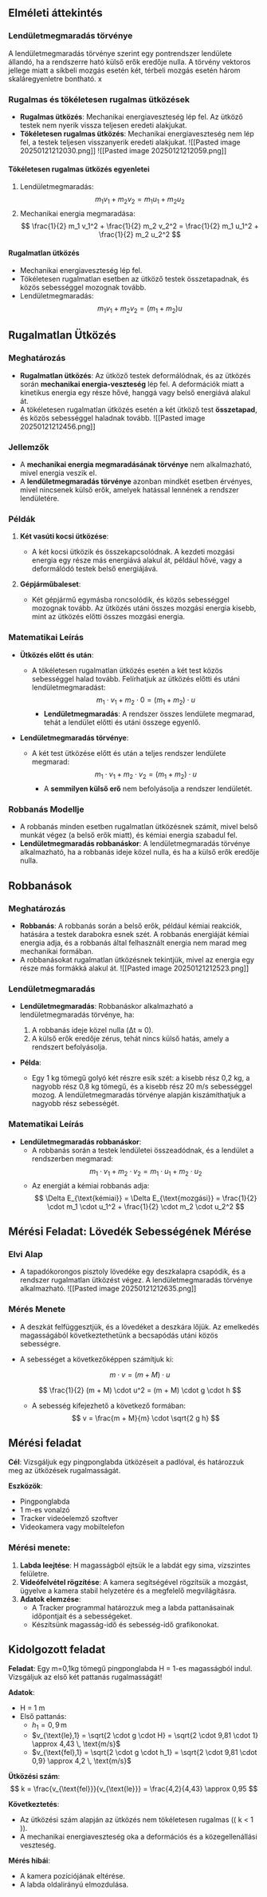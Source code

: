 ## Elméleti áttekintés

### Lendületmegmaradás törvénye
A lendületmegmaradás törvénye szerint egy pontrendszer lendülete állandó, ha a rendszerre ható külső erők eredője nulla. A törvény vektoros jellege miatt a síkbeli mozgás esetén két, térbeli mozgás esetén három skaláregyenletre bontható.
x
### Rugalmas és tökéletesen rugalmas ütközések
- **Rugalmas ütközés**: Mechanikai energiaveszteség lép fel. Az ütköző testek nem nyerik vissza teljesen eredeti alakjukat.
- **Tökéletesen rugalmas ütközés**: Mechanikai energiaveszteség nem lép fel, a testek teljesen visszanyerik eredeti alakjukat.
![[Pasted image 20250121212030.png]]
![[Pasted image 20250121212059.png]]
#### Tökéletesen rugalmas ütközés egyenletei
1. Lendületmegmaradás:
   $$
   m_1 v_1 + m_2 v_2 = m_1 u_1 + m_2 u_2
   $$
2. Mechanikai energia megmaradása:
   $$
   \frac{1}{2} m_1 v_1^2 + \frac{1}{2} m_2 v_2^2 = \frac{1}{2} m_1 u_1^2 + \frac{1}{2} m_2 u_2^2
   $$

#### Rugalmatlan ütközés
- Mechanikai energiaveszteség lép fel.
- Tökéletesen rugalmatlan esetben az ütköző testek összetapadnak, és közös sebességgel mozognak tovább.
- Lendületmegmaradás:
   $$
   m_1 v_1 + m_2 v_2 = (m_1 + m_2) u
   $$
## Rugalmatlan Ütközés

### Meghatározás
- **Rugalmatlan ütközés**: Az ütköző testek deformálódnak, és az ütközés során **mechanikai energia-veszteség** lép fel. A deformációk miatt a kinetikus energia egy része hővé, hanggá vagy belső energiává alakul át.
- A tökéletesen rugalmatlan ütközés esetén a két ütköző test **összetapad**, és közös sebességgel haladnak tovább.
![[Pasted image 20250121212456.png]]
### Jellemzők
- A **mechanikai energia megmaradásának törvénye** nem alkalmazható, mivel energia veszik el.
- A **lendületmegmaradás törvénye** azonban mindkét esetben érvényes, mivel nincsenek külső erők, amelyek hatással lennének a rendszer lendületére.
  
### Példák
1. **Két vasúti kocsi ütközése**:
   - A két kocsi ütközik és összekapcsolódnak. A kezdeti mozgási energia egy része más energiává alakul át, például hővé, vagy a deformálódó testek belső energiájává.
  
2. **Gépjárműbaleset**:
   - Két gépjármű egymásba roncsolódik, és közös sebességgel mozognak tovább. Az ütközés utáni összes mozgási energia kisebb, mint az ütközés előtti összes mozgási energia.

### Matematikai Leírás
- **Ütközés előtt és után**:
  - A tökéletesen rugalmatlan ütközés esetén a két test közös sebességgel halad tovább. Felírhatjuk az ütközés előtti és utáni lendületmegmaradást:
    $$
    m_1 \cdot v_1 + m_2 \cdot 0 = (m_1 + m_2) \cdot u
    $$
    - **Lendületmegmaradás**: A rendszer összes lendülete megmarad, tehát a lendület előtti és utáni összege egyenlő.
  
- **Lendületmegmaradás törvénye**:
  - A két test ütközése előtt és után a teljes rendszer lendülete megmarad:
    $$
    m_1 \cdot v_1 + m_2 \cdot v_2 = (m_1 + m_2) \cdot u
    $$
    - A **semmilyen külső erő** nem befolyásolja a rendszer lendületét.

### Robbanás Modellje
- A robbanás minden esetben rugalmatlan ütközésnek számít, mivel belső munkát végez (a belső erők miatt), és kémiai energia szabadul fel.
- **Lendületmegmaradás robbanáskor**: A lendületmegmaradás törvénye alkalmazható, ha a robbanás ideje közel nulla, és ha a külső erők eredője nulla.

## Robbanások

### Meghatározás
- **Robbanás**: A robbanás során a belső erők, például kémiai reakciók, hatására a testek darabokra esnek szét. A robbanás energiáját kémiai energia adja, és a robbanás által felhasznált energia nem marad meg mechanikai formában.
- A robbanásokat rugalmatlan ütközésnek tekintjük, mivel az energia egy része más formákká alakul át.
![[Pasted image 20250121212523.png]]
### Lendületmegmaradás
- **Lendületmegmaradás**: Robbanáskor alkalmazható a lendületmegmaradás törvénye, ha:
  1. A robbanás ideje közel nulla (Δt ≈ 0).
  2. A külső erők eredője zérus, tehát nincs külső hatás, amely a rendszert befolyásolja.
  
- **Példa**: 
  - Egy 1 kg tömegű golyó két részre esik szét: a kisebb rész 0,2 kg, a nagyobb rész 0,8 kg tömegű, és a kisebb rész 20 m/s sebességgel mozog. A lendületmegmaradás törvénye alapján kiszámíthatjuk a nagyobb rész sebességét.

### Matematikai Leírás
- **Lendületmegmaradás robbanáskor**:
  - A robbanás során a testek lendületei összeadódnak, és a lendület a rendszerben megmarad:
    $$
    m_1 \cdot v_1 + m_2 \cdot v_2 = m_1 \cdot u_1 + m_2 \cdot u_2
    $$
  - Az energiát a kémiai robbanás adja:  
    $$
    \Delta E_{\text{kémiai}} = \Delta E_{\text{mozgási}} = \frac{1}{2} \cdot m_1 \cdot u_1^2 + \frac{1}{2} \cdot m_2 \cdot u_2^2
    $$


## Mérési Feladat: Lövedék Sebességének Mérése

### Elvi Alap
- A tapadókorongos pisztoly lövedéke egy deszkalapra csapódik, és a rendszer rugalmatlan ütközést végez. A lendületmegmaradás törvénye alkalmazható.
![[Pasted image 20250121212635.png]]
### Mérés Menete
- A deszkát felfüggesztjük, és a lövedéket a deszkára lőjük. Az emelkedés magasságából következtethetünk a becsapódás utáni közös sebességre.
- A sebességet a következőképpen számítjuk ki:

    $$
    m \cdot v = (m + M) \cdot u
    $$

    $$
    \frac{1}{2} (m + M) \cdot u^2 = (m + M) \cdot g \cdot h
    $$

    - A sebesség kifejezhető a következő formában:
    $$
    v = \frac{m + M}{m} \cdot \sqrt{2 g h}
    $$


## Mérési feladat

**Cél**: Vizsgáljuk egy pingponglabda ütközéseit a padlóval, és határozzuk meg az ütközések rugalmasságát.

**Eszközök**:
- Pingponglabda
- 1 m-es vonalzó
- Tracker videóelemző szoftver
- Videokamera vagy mobiltelefon

### Mérési menete:
1. **Labda leejtése**: H magasságból ejtsük le a labdát egy sima, vízszintes felületre.
2. **Videófelvétel rögzítése**: A kamera segítségével rögzítsük a mozgást, ügyelve a kamera stabil helyzetére és a megfelelő megvilágításra.
3. **Adatok elemzése**:
   - A Tracker programmal határozzuk meg a labda pattanásainak időpontjait és a sebességeket.
   - Készítsünk magasság-idő és sebesség-idő grafikonokat.
## Kidolgozott feladat

**Feladat**: Egy m=0,1kg tömegű pingponglabda H = 1-es magasságból indul. Vizsgáljuk az első két pattanás rugalmasságát!

**Adatok**:
- H = 1 m
- Első pattanás:
  - $h_1 = 0,9 \, \text{m}$
  - $v_{\text{le},1} = \sqrt{2 \cdot g \cdot H} = \sqrt{2 \cdot 9,81 \cdot 1} \approx 4,43 \, \text{m/s}$
  - $v_{\text{fel},1} = \sqrt{2 \cdot g \cdot h_1} = \sqrt{2 \cdot 9,81 \cdot 0,9} \approx 4,2 \, \text{m/s}$

**Ütközési szám**:
$$
k = \frac{v_{\text{fel}}}{v_{\text{le}}} = \frac{4,2}{4,43} \approx 0,95
$$

**Következtetés**:
- Az ütközési szám alapján az ütközés nem tökéletesen rugalmas (\( k < 1 \)).
- A mechanikai energiaveszteség oka a deformációs és a közegellenállási veszteség.

**Mérés hibái**:
- A kamera pozíciójának eltérése.
- A labda oldalirányú elmozdulása.